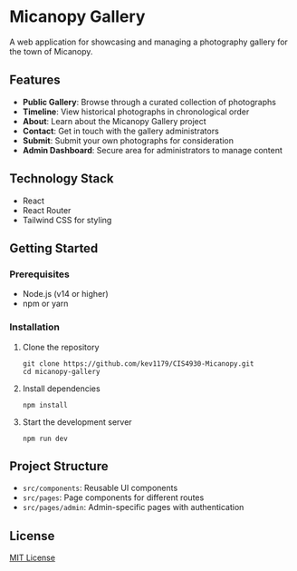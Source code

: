 # Micanopy Gallery

A web application for showcasing and managing a photography gallery for the town of Micanopy.

## Features

- **Public Gallery**: Browse through a curated collection of photographs
- **Timeline**: View historical photographs in chronological order
- **About**: Learn about the Micanopy Gallery project
- **Contact**: Get in touch with the gallery administrators
- **Submit**: Submit your own photographs for consideration
- **Admin Dashboard**: Secure area for administrators to manage content

## Technology Stack

- React
- React Router
- Tailwind CSS for styling

## Getting Started

### Prerequisites

- Node.js (v14 or higher)
- npm or yarn

### Installation

1. Clone the repository

   ```
   git clone https://github.com/kev1179/CIS4930-Micanopy.git
   cd micanopy-gallery
   ```

2. Install dependencies

   ```
   npm install
   ```

3. Start the development server
   ```
   npm run dev
   ```

## Project Structure

- `src/components`: Reusable UI components
- `src/pages`: Page components for different routes
- `src/pages/admin`: Admin-specific pages with authentication

## License

[MIT License](LICENSE)
